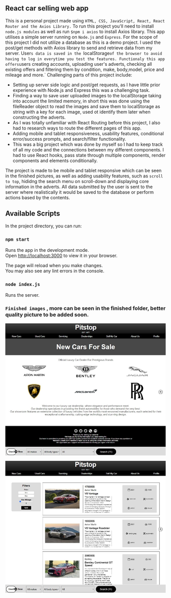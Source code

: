 ## React car selling web app

This is a personal project made using `HTML, CSS, JavaScript, React, React Router and the Axios Library.`
To run this project you'll need to install `node.js modules` as well as run `$npm i axios` to install Axios library.
This app utilises a simple server running on `Node.js` and `Express`.
For the scope of this project I did not utilize a database as this is a demo project.
I used the post/get methods with Axios library to send and retrieve data from my server.
User`s data is saved in the `localStorage` of the browser to avoid having to log in everytime you test the features.
Functionaly this app offers `users creating accounts, uploading user's adverts, checking all existing offers and filtering them by condition, make, body,model, price and mileage and more.`
Challenging parts of this project include:

- Setting up server side logic and post/get requests, as I have little prior experience with Node.js and Express this was a challenging task.
- Finding a way to save user uploaded images to the localStorage taking into account the limited memory, in short this was done using the fileReader object to read the images and save them to localStorage as string with a key for each image, used ot identify
  them later when constructing the adverts.
- As I was totally unfamiliar with React Routing before this project, I also had to research ways to route the different pages of this app.
- Adding mobile and tablet responsiveness, usability features, conditional error/success prompts, and search/filter functionality.
- This was a big project which was done by myself so I had to keep track of all my code and the connections between my different components. I had to use React hooks, pass state through multiple components, render components and elements conditionally.

The project is made to be mobile and tablet responsive which can be seen in the finished pictures, as well as adding usability features, such as `scroll to top`, hididng the search menu on scroll-down and displaying core information in the adverts.
All data submitted by the user is sent to the server where realistically it would be saved to the database or perform actions based by the contents.

## Available Scripts

In the project directory, you can run:

### `npm start`

Runs the app in the development mode.\
Open [http://localhost:3000](http://localhost:3000) to view it in your browser.

The page will reload when you make changes.\
You may also see any lint errors in the console.

### `node index.js`

Runs the server.


### `Finished images` , more can be seen in the finished folder, better quality picture to be added soon.

![Finished version image](https://github.com/KChimev/Pitstop-React-Web-App/blob/main/Finished-pics/pit1.jpg?raw=true)



![Finished version image](https://github.com/KChimev/Pitstop-React-Web-App/blob/main/Finished-pics/pit2.jpg?raw=true)

